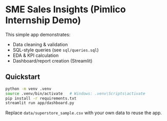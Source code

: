 # SME Sales Insights (Pimlico Internship Demo)

This simple app demonstrates:
- Data cleaning & validation
- SQL-style queries (see `sql/queries.sql`)
- EDA & KPI calculation
- Dashboard/report creation (Streamlit)

## Quickstart
```bash
python -m venv .venv
source .venv/bin/activate   # Windows: .venv\Scripts\activate
pip install -r requirements.txt
streamlit run app/dashboard.py
```
Replace `data/superstore_sample.csv` with your own data to reuse the app.
